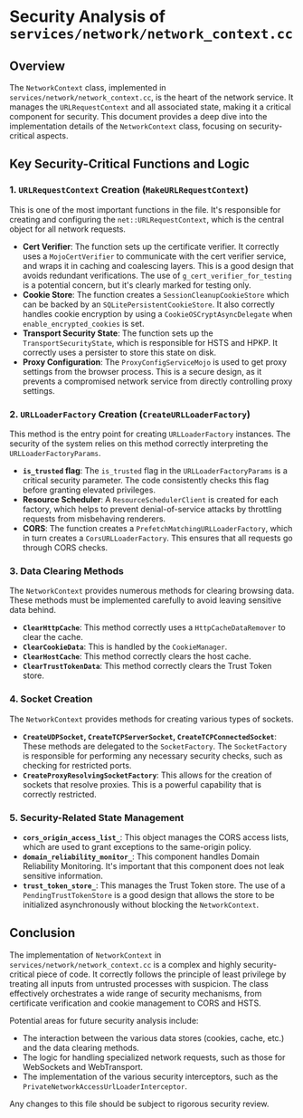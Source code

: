 # Security Analysis of `services/network/network_context.cc`

## Overview

The `NetworkContext` class, implemented in `services/network/network_context.cc`, is the heart of the network service. It manages the `URLRequestContext` and all associated state, making it a critical component for security. This document provides a deep dive into the implementation details of the `NetworkContext` class, focusing on security-critical aspects.

## Key Security-Critical Functions and Logic

### 1. `URLRequestContext` Creation (`MakeURLRequestContext`)

This is one of the most important functions in the file. It's responsible for creating and configuring the `net::URLRequestContext`, which is the central object for all network requests.

-   **Cert Verifier**: The function sets up the certificate verifier. It correctly uses a `MojoCertVerifier` to communicate with the cert verifier service, and wraps it in caching and coalescing layers. This is a good design that avoids redundant verifications. The use of `g_cert_verifier_for_testing` is a potential concern, but it's clearly marked for testing only.
-   **Cookie Store**: The function creates a `SessionCleanupCookieStore` which can be backed by an `SQLitePersistentCookieStore`. It also correctly handles cookie encryption by using a `CookieOSCryptAsyncDelegate` when `enable_encrypted_cookies` is set.
-   **Transport Security State**: The function sets up the `TransportSecurityState`, which is responsible for HSTS and HPKP. It correctly uses a persister to store this state on disk.
-   **Proxy Configuration**: The `ProxyConfigServiceMojo` is used to get proxy settings from the browser process. This is a secure design, as it prevents a compromised network service from directly controlling proxy settings.

### 2. `URLLoaderFactory` Creation (`CreateURLLoaderFactory`)

This method is the entry point for creating `URLLoaderFactory` instances. The security of the system relies on this method correctly interpreting the `URLLoaderFactoryParams`.

-   **`is_trusted` flag**: The `is_trusted` flag in the `URLLoaderFactoryParams` is a critical security parameter. The code consistently checks this flag before granting elevated privileges.
-   **Resource Scheduler**: A `ResourceSchedulerClient` is created for each factory, which helps to prevent denial-of-service attacks by throttling requests from misbehaving renderers.
-   **CORS**: The function creates a `PrefetchMatchingURLLoaderFactory`, which in turn creates a `CorsURLLoaderFactory`. This ensures that all requests go through CORS checks.

### 3. Data Clearing Methods

The `NetworkContext` provides numerous methods for clearing browsing data. These methods must be implemented carefully to avoid leaving sensitive data behind.

-   **`ClearHttpCache`**: This method correctly uses a `HttpCacheDataRemover` to clear the cache.
-   **`ClearCookieData`**: This is handled by the `CookieManager`.
-   **`ClearHostCache`**: This method correctly clears the host cache.
-   **`ClearTrustTokenData`**: This method correctly clears the Trust Token store.

### 4. Socket Creation

The `NetworkContext` provides methods for creating various types of sockets.

-   **`CreateUDPSocket`, `CreateTCPServerSocket`, `CreateTCPConnectedSocket`**: These methods are delegated to the `SocketFactory`. The `SocketFactory` is responsible for performing any necessary security checks, such as checking for restricted ports.
-   **`CreateProxyResolvingSocketFactory`**: This allows for the creation of sockets that resolve proxies. This is a powerful capability that is correctly restricted.

### 5. Security-Related State Management

-   **`cors_origin_access_list_`**: This object manages the CORS access lists, which are used to grant exceptions to the same-origin policy.
-   **`domain_reliability_monitor_`**: This component handles Domain Reliability Monitoring. It's important that this component does not leak sensitive information.
-   **`trust_token_store_`**: This manages the Trust Token store. The use of a `PendingTrustTokenStore` is a good design that allows the store to be initialized asynchronously without blocking the `NetworkContext`.

## Conclusion

The implementation of `NetworkContext` in `services/network/network_context.cc` is a complex and highly security-critical piece of code. It correctly follows the principle of least privilege by treating all inputs from untrusted processes with suspicion. The class effectively orchestrates a wide range of security mechanisms, from certificate verification and cookie management to CORS and HSTS.

Potential areas for future security analysis include:
-   The interaction between the various data stores (cookies, cache, etc.) and the data clearing methods.
-   The logic for handling specialized network requests, such as those for WebSockets and WebTransport.
-   The implementation of the various security interceptors, such as the `PrivateNetworkAccessUrlLoaderInterceptor`.

Any changes to this file should be subject to rigorous security review.